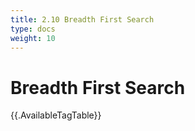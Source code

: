 ```yaml
---
title: 2.10 Breadth First Search
type: docs
weight: 10
---
```


# Breadth First Search


{{.AvailableTagTable}}